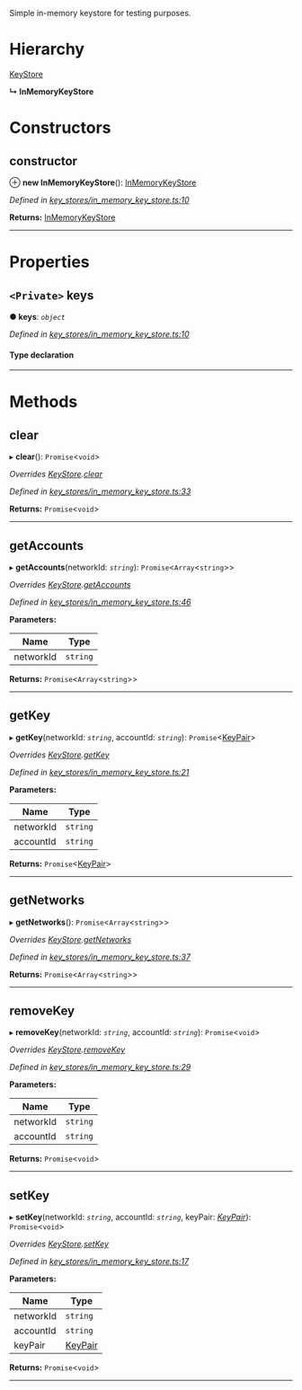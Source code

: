 

Simple in-memory keystore for testing purposes.

# Hierarchy

 [KeyStore](_key_stores_keystore_.keystore.md)

**↳ InMemoryKeyStore**

# Constructors

<a id="constructor"></a>

##  constructor

⊕ **new InMemoryKeyStore**(): [InMemoryKeyStore](_key_stores_in_memory_key_store_.inmemorykeystore.md)

*Defined in [key_stores/in_memory_key_store.ts:10](https://github.com/nearprotocol/nearlib/blob/b149382/src.ts/key_stores/in_memory_key_store.ts#L10)*

**Returns:** [InMemoryKeyStore](_key_stores_in_memory_key_store_.inmemorykeystore.md)

___

# Properties

<a id="keys"></a>

## `<Private>` keys

**● keys**: *`object`*

*Defined in [key_stores/in_memory_key_store.ts:10](https://github.com/nearprotocol/nearlib/blob/b149382/src.ts/key_stores/in_memory_key_store.ts#L10)*

#### Type declaration

[key: `string`]: `string`

___

# Methods

<a id="clear"></a>

##  clear

▸ **clear**(): `Promise`<`void`>

*Overrides [KeyStore](_key_stores_keystore_.keystore.md).[clear](_key_stores_keystore_.keystore.md#clear)*

*Defined in [key_stores/in_memory_key_store.ts:33](https://github.com/nearprotocol/nearlib/blob/b149382/src.ts/key_stores/in_memory_key_store.ts#L33)*

**Returns:** `Promise`<`void`>

___
<a id="getaccounts"></a>

##  getAccounts

▸ **getAccounts**(networkId: *`string`*): `Promise`<`Array`<`string`>>

*Overrides [KeyStore](_key_stores_keystore_.keystore.md).[getAccounts](_key_stores_keystore_.keystore.md#getaccounts)*

*Defined in [key_stores/in_memory_key_store.ts:46](https://github.com/nearprotocol/nearlib/blob/b149382/src.ts/key_stores/in_memory_key_store.ts#L46)*

**Parameters:**

| Name | Type |
| ------ | ------ |
| networkId | `string` |

**Returns:** `Promise`<`Array`<`string`>>

___
<a id="getkey"></a>

##  getKey

▸ **getKey**(networkId: *`string`*, accountId: *`string`*): `Promise`<[KeyPair](_utils_key_pair_.keypair.md)>

*Overrides [KeyStore](_key_stores_keystore_.keystore.md).[getKey](_key_stores_keystore_.keystore.md#getkey)*

*Defined in [key_stores/in_memory_key_store.ts:21](https://github.com/nearprotocol/nearlib/blob/b149382/src.ts/key_stores/in_memory_key_store.ts#L21)*

**Parameters:**

| Name | Type |
| ------ | ------ |
| networkId | `string` |
| accountId | `string` |

**Returns:** `Promise`<[KeyPair](_utils_key_pair_.keypair.md)>

___
<a id="getnetworks"></a>

##  getNetworks

▸ **getNetworks**(): `Promise`<`Array`<`string`>>

*Overrides [KeyStore](_key_stores_keystore_.keystore.md).[getNetworks](_key_stores_keystore_.keystore.md#getnetworks)*

*Defined in [key_stores/in_memory_key_store.ts:37](https://github.com/nearprotocol/nearlib/blob/b149382/src.ts/key_stores/in_memory_key_store.ts#L37)*

**Returns:** `Promise`<`Array`<`string`>>

___
<a id="removekey"></a>

##  removeKey

▸ **removeKey**(networkId: *`string`*, accountId: *`string`*): `Promise`<`void`>

*Overrides [KeyStore](_key_stores_keystore_.keystore.md).[removeKey](_key_stores_keystore_.keystore.md#removekey)*

*Defined in [key_stores/in_memory_key_store.ts:29](https://github.com/nearprotocol/nearlib/blob/b149382/src.ts/key_stores/in_memory_key_store.ts#L29)*

**Parameters:**

| Name | Type |
| ------ | ------ |
| networkId | `string` |
| accountId | `string` |

**Returns:** `Promise`<`void`>

___
<a id="setkey"></a>

##  setKey

▸ **setKey**(networkId: *`string`*, accountId: *`string`*, keyPair: *[KeyPair](_utils_key_pair_.keypair.md)*): `Promise`<`void`>

*Overrides [KeyStore](_key_stores_keystore_.keystore.md).[setKey](_key_stores_keystore_.keystore.md#setkey)*

*Defined in [key_stores/in_memory_key_store.ts:17](https://github.com/nearprotocol/nearlib/blob/b149382/src.ts/key_stores/in_memory_key_store.ts#L17)*

**Parameters:**

| Name | Type |
| ------ | ------ |
| networkId | `string` |
| accountId | `string` |
| keyPair | [KeyPair](_utils_key_pair_.keypair.md) |

**Returns:** `Promise`<`void`>

___

